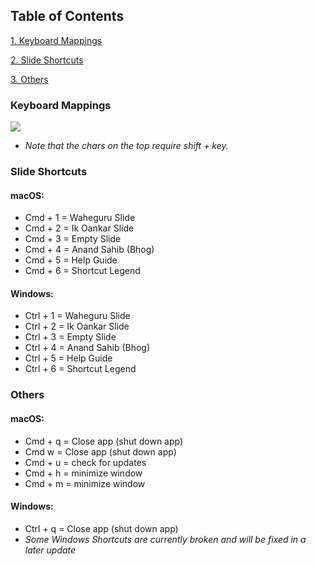 ## Table of Contents

[1. Keyboard Mappings](#mappings)

[2. Slide Shortcuts](#slides)

[3. Others](#others)

### <a name="mappings">Keyboard Mappings</a>

![](./assets/img/help_images/web-desktop-keyboard-map.png)

- _Note that the chars on the top require shift + key._

### <a name="slides">Slide Shortcuts</a>

#### macOS:

- Cmd + 1 = Waheguru Slide
- Cmd + 2 = Ik Oankar Slide
- Cmd + 3 = Empty Slide
- Cmd + 4 = Anand Sahib (Bhog)
- Cmd + 5 = Help Guide
- Cmd + 6 = Shortcut Legend

#### Windows:

- Ctrl + 1 = Waheguru Slide
- Ctrl + 2 = Ik Oankar Slide
- Ctrl + 3 = Empty Slide
- Ctrl + 4 = Anand Sahib (Bhog)
- Ctrl + 5 = Help Guide
- Ctrl + 6 = Shortcut Legend

### <a name="others">Others</a>

#### macOS:

- Cmd + q = Close app (shut down app)
- Cmd w = Close app (shut down app)
- Cmd + u = check for updates
- Cmd + h = minimize window
- Cmd + m = minimize window

#### Windows:

- Ctrl + q = Close app (shut down app)
- _Some Windows Shortcuts are currently broken and will be fixed in a later update_
